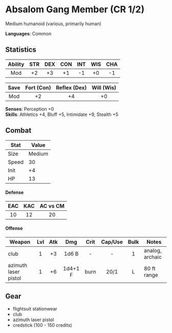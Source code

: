 # Absalom Gang Member (CR 1/2)

Medium humanoid (various, primarily human)

**Languages**: Common

## Statistics

|**Ability**|**STR**|**DEX**|**CON**|**INT**|**WIS**|**CHA**|
| :-------: | :---: | :---: | :---: | :---: | :---: | :---: |
| Mod | +2 | +3 | +1 | -1 | +0 | -1 |

| Save | Fort (Con) | Reflex (Dex) | Will (Wis) |
| :--: | :--------: | :----------: | :--------: |
| Mod | +2 | +4 | +0 |

**Senses**: Perception +0  
**Skills**: Athletics +4, Bluff +5, Intimidate +9, Stealth +5

## Combat

| Stat | Value |
| ---- | ----- |
| Size | Medium |
| Speed | 30 |
| Init | +4 |
| HP | 13 |

#### Defense

| EAC | KAC | AC vs CM |
| :-: | :-: | :------: |
| 10 | 12 | 20 |

#### Offense

| Weapon | Lvl | Atk | Dmg | Crit | Cap/Use | Bulk | Notes |
| ------ | :-: | :-: | :-: | :--: | :-----: | :--: | ----- |
| club | 1 | +3 | 1d6 B | - | - | 1 | analog, archaic |
| azimuth laser pistol | 1 | +6 | 1d4+1 F | burn | 20/1 | L | 80 ft range |

## Gear

- flightsuit stationwear
- club
- azimuth laser pistol
- credstick (100 - 150 credits)

